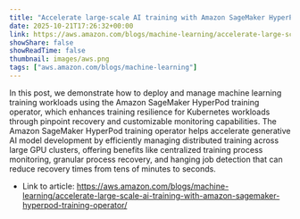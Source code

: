 ```yaml
---
title: "Accelerate large-scale AI training with Amazon SageMaker HyperPod training operator"
date: 2025-10-21T17:26:32+00:00
link: https://aws.amazon.com/blogs/machine-learning/accelerate-large-scale-ai-training-with-amazon-sagemaker-hyperpod-training-operator/
showShare: false
showReadTime: false
thumbnail: images/aws.png
tags: ["aws.amazon.com/blogs/machine-learning"]
---
```

In this post, we demonstrate how to deploy and manage machine learning training workloads using the Amazon SageMaker HyperPod training operator, which enhances training resilience for Kubernetes workloads through pinpoint recovery and customizable monitoring capabilities. The Amazon SageMaker HyperPod training operator helps accelerate generative AI model development by efficiently managing distributed training across large GPU clusters, offering benefits like centralized training process monitoring, granular process recovery, and hanging job detection that can reduce recovery times from tens of minutes to seconds.

- Link to article: https://aws.amazon.com/blogs/machine-learning/accelerate-large-scale-ai-training-with-amazon-sagemaker-hyperpod-training-operator/